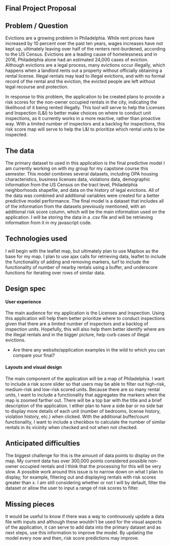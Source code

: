 ## Final Project Proposal


## Problem / Question

Evictions are a growing problem in Philadelphia. While rent prices have increased by 10 percent over the past ten years, wages increases have not kept up, ultimately leaving over half of the renters rent-burdened, according to the US Census. Evictions are a leading cause of homelessness and in 2016, Philadelphia alone had an estimated 24,000 cases of eviction. Although evictions are a legal process, many evictions occur illegally, which happens when a landlord rents out a property without officially obtaining a rental license. Illegal rentals may lead to illegal evictions, and with no formal record of the rental and the eviction, the evicted people are left without legal recourse and protection.

In response to this problem, the application to be created plans to provide a risk scores for the non-owner occupied rentals in the city, indicating the likelihood of it being rented illegally. This tool will serve to help the Licenses and Inspection (L&I) to better make choices on where to conduct unit inspections, as it currently works in a more reactive, rather than proactive way. With a limited number of inspectors and a backlog for inspections, this risk score map will serve to help the L&I to prioritize which rental units to be inspected.


## The data

The primary dataset to used in this application is the final predictive model I am currently working on with my group for my capstone course this semester. This model combines several datasets, including OPA housing characteristics, business licenses data, violations data, demographic information from the US Census on the tract level, Philadelphia neighborhoods shapefile, and data on the history of legal evictions. All of the data was combined and additional variables were created for a better predictive model performance. The final model is a dataset that includes all of the information from the datasets previously mentioned, with an additional risk score column, which will be the main information used on the application. I will be storing the data in a .csv file and will be retrieving information from it in my javascript code.


## Technologies used

I will begin with the leaflet map, but ultimately plan to use Mapbox as the base for my map. I plan to use ajax calls for retrieving data, leaflet to include the functionality of adding and removing markers, turf to include the functionality of number of nearby rentals using a buffer, and underscore functions for iterating over rows of similar data.



## Design spec

#### User experience

The main audience for my application is the Licenses and Inspection. Using this application will help them better prioritize where to conduct inspections given that there are a limited number of inspectors and a backlog of inspection units. Hopefully, this will also help them better identify where are the illegal rentals and in the bigger picture, help curb cases of illegal evictions.

- Are there any website/application examples in the wild to which you can compare your final?

#### Layouts and visual design

The main component of the application will be a map of Philadelphia. I want to include a risk score slider so that users may be able to filter out high-risk, medium-risk and low-risk scored units. Because there are so many rental units, I want to include a functionality that aggregates the markers when the map is zoomed farther out. There will be a top bar with the title and a brief description of the application. I either plan to have a side bar or no side bar to display more details of each unit (number of bedrooms, license history, violation history, etc.) when clicked. With the additional buffer/count functionality, I want to include a checkbox to calculate the number of similar rentals in its vicinity when checked and not when not checked.


## Anticipated difficulties

The biggest challenge for this is the amount of data points to display on the map. My current data has over 300,000 points considered possible non-owner occupied rentals and I think that the processing for this will be very slow. A possible work around this issue is to narrow down on what I plan to display, for example, filtering out and displaying rentals with risk scores greater than x. I am still considering whether or not I will by default, filter the dataset or allow the user to input a range of risk scores to filter.


## Missing pieces

It would be useful to know if there was a way to continuously update a data file with inputs and although these wouldn't be used for the visual aspects of the application, it can serve to add data into the primary dataset and as next steps, use this information to improve the model. By updating the model every now and then, risk score predictions may improve.

